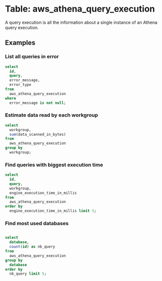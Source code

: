 # Table: aws_athena_query_execution

A query execution is all the information about a single instance of an Athena query execution. 

## Examples

### List all queries in error

```sql
select
  id,
  query,
  error_message,
  error_type
from
  aws_athena_query_execution
where
  error_message is not null;
```

### Estimate data read by each workgroup

```sql
select 
  workgroup, 
  sum(data_scanned_in_bytes) 
from 
  aws_athena_query_execution
group by 
  workgroup;
```

### Find queries with biggest execution time

```sql
select
  id,
  query,
  workgroup,
  engine_execution_time_in_millis 
from
  aws_athena_query_execution 
order by
  engine_execution_time_in_millis limit 5;
```

### Find most used databases

```sql

select
  database,
  count(id) as nb_query 
from
  aws_athena_query_execution 
group by
  database 
order by
  nb_query limit 5;
```
